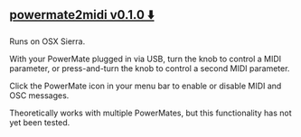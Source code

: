 
## [powermate2midi v0.1.0 ⬇️ ](https://brnndnn.github.io/powermate2midi/release-builds/powermate2midi-darwin-x64/powermate2midi.zip)

Runs on OSX Sierra.

With your PowerMate plugged in via USB, turn the knob to control a MIDI parameter, or press-and-turn the knob to control a second MIDI parameter.

Click the PowerMate icon in your menu bar to enable or disable MIDI and OSC messages.

Theoretically works with multiple PowerMates, but this functionality has not yet been tested.

